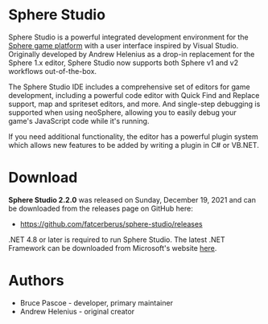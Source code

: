 Sphere Studio
=============

Sphere Studio is a powerful integrated development environment for the
[Sphere game platform](https://github.com/fatcerberus/neosphere) with a user
interface inspired by Visual Studio.  Originally developed by Andrew Helenius
as a drop-in replacement for the Sphere 1.x editor, Sphere Studio now supports
both Sphere v1 and v2 workflows out-of-the-box.

The Sphere Studio IDE includes a comprehensive set of editors for game
development, including a powerful code editor with Quick Find and Replace
support, map and spriteset editors, and more.  And single-step debugging is
supported when using neoSphere, allowing you to easily debug your game's
JavaScript code while it's running.

If you need additional functionality, the editor has a powerful plugin system
which allows new features to be added by writing a plugin in C# or VB.NET.


Download
========

**Sphere Studio 2.2.0** was released on Sunday, December 19, 2021 and can be
downloaded from the releases page on GitHub here:

- <https://github.com/fatcerberus/sphere-studio/releases>

.NET 4.8 or later is required to run Sphere Studio.  The latest .NET Framework
can be downloaded from Microsoft's website
[here](https://www.microsoft.com/en-us/download/details.aspx?id=49981).


Authors
=======

- Bruce Pascoe - developer, primary maintainer
- Andrew Helenius - original creator
